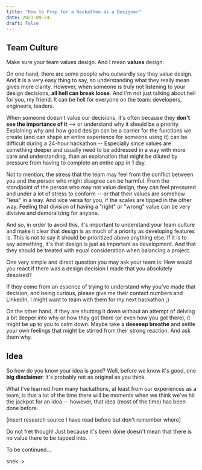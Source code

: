 ```yaml
---
title: "How to Prep for a Hackathon as a Designer"
date: 2021-09-24
draft: False
---
```


## Team Culture
Make sure your team values design. And I mean **values** design. 

On one hand, there are some people who outwardly say they value design. And it is a very easy thing to say, so understanding what they really mean gives more clarity. However, when someone is truly not listening to your design decisions, **all hell can break loose**. And I'm not just talking about hell for you, my friend. It can be hell for everyone on the team: developers, engineers, leaders.

When someone doesn't value our decisions, it's often because they **don't see the importance of it** --> or understand why it should be a priority. Explaining why and how good design can be a carrier for the functions we create (and can shape an entire experience for someone using it) can be difficult during a 24-hour hackathon -- Especially since values are something deeper and usually need to be addressed in a way with more care and understanding, than an explanation that might be diluted by pressure from having to complete an entire app in 1 day.

Not to mention, the stress that the team may feel from the conflict between you and the person who might disagree can be harmful. From the standpoint of the person who may not value design, they can feel pressured and under a lot of stress to conform -- or that their values are somehow "less" in a way. And vice versa for you, if the scales are tipped in the other way. Feeling that division of having a "right" or "wrong" value can be very divisive and demoralizing for anyone. 

And so, in order to avoid this, it's important to understand your team culture and make it clear that design is as much of a priority as developing features is. This is not to say it should be prioritized above anything else. If it is to say something, it's that design is just as important as development. And that they should be treated with equal consideration when balancing a project.

One very simple and direct question you may ask your team is: How would you react if there was a design decision I made that you absolutely despised?

If they come from an essence of trying to understand why you've made that decision, and being curious, please give me their contact numbers and LinkedIn, I might want to team with them for my next hackathon ;)

On the other hand, if they are shutting it down without an attempt of delving a bit deeper into why or how they got there (or even how you got there), it might be up to you to calm down. Maybe take a **deeeeep breathe** and settle your own feelings that might be stirred from their strong reaction. And ask them why.


## Idea
So how do you know your idea is good? Well, before we know it's good, one **big disclaimer**: it's probably not as original as you think.

What I've learned from many hackathons, at least from our experiences as a team, is that a lot of the time there will be moments when we think we've hit the jackpot for an idea -- however, that idea (most of the time) has been done before.

[insert research source I have read before but don't remember where]

Do not fret though! Just because it's been done doesn't mean that there is no value there to be tapped into.

To be continued...

snek :>